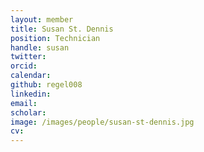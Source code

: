 ```yaml
---
layout: member
title: Susan St. Dennis 
position: Technician
handle: susan
twitter:
orcid: 
calendar:
github: regel008
linkedin:
email: 
scholar: 
image: /images/people/susan-st-dennis.jpg 
cv: 
---
```

